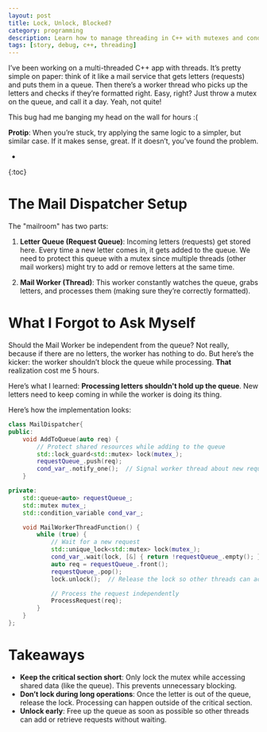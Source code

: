 ```yaml
---
layout: post
title: Lock, Unlock, Blocked? 
category: programming
description: Learn how to manage threading in C++ with mutexes and condition variables. Avoid common pitfalls in multi-threaded applications by optimizing lock usage and preventing queue blocking during long operations.
tags: [story, debug, c++, threading]
---
```


I’ve been working on a multi-threaded C++ app with threads. It’s pretty simple on paper: think of it like a mail service that gets letters (requests) and puts them in a queue. Then there’s a worker thread who picks up the letters and checks if they’re formatted right. Easy, right? Just throw a mutex on the queue, and call it a day. Yeah, not quite!

This bug had me banging my head on the wall for hours :(

**Protip**: When you’re stuck, try applying the same logic to a simpler, but similar case. If it makes sense, great. If it doesn’t, you’ve found the problem.

* 
{:toc}

# The Mail Dispatcher Setup

The "mailroom" has two parts:

1. **Letter Queue (Request Queue)**: Incoming letters (requests) get stored here. Every time a new letter comes in, it gets added to the queue. We need to protect this queue with a mutex since multiple threads (other mail workers) might try to add or remove letters at the same time.

2. **Mail Worker (Thread)**: This worker constantly watches the queue, grabs letters, and processes them (making sure they’re correctly formatted).

# What I Forgot to Ask Myself

Should the Mail Worker be independent from the queue? Not really, because if there are no letters, the worker has nothing to do. But here’s the kicker: the worker shouldn’t block the queue while processing. **That** realization cost me 5 hours.

Here’s what I learned: **Processing letters shouldn't hold up the queue**. New letters need to keep coming in while the worker is doing its thing.

Here’s how the implementation looks:

```cpp
class MailDispatcher{
public:
    void AddToQueue(auto req) {
        // Protect shared resources while adding to the queue
        std::lock_guard<std::mutex> lock(mutex_);
        requestQueue_.push(req);
        cond_var_.notify_one();  // Signal worker thread about new request
    }

private:
    std::queue<auto> requestQueue_;
    std::mutex mutex_;
    std::condition_variable cond_var_;

    void MailWorkerThreadFunction() {
        while (true) {
            // Wait for a new request
            std::unique_lock<std::mutex> lock(mutex_);
            cond_var_.wait(lock, [&] { return !requestQueue_.empty(); });
            auto req = requestQueue_.front();
            requestQueue_.pop();
            lock.unlock();  // Release the lock so other threads can access the queue

            // Process the request independently
            ProcessRequest(req);
        }
    }
};
```

# Takeaways

- **Keep the critical section short**: Only lock the mutex while accessing shared data (like the queue). This prevents unnecessary blocking.
- **Don’t lock during long operations**: Once the letter is out of the queue, release the lock. Processing can happen outside of the critical section.
- **Unlock early**: Free up the queue as soon as possible so other threads can add or retrieve requests without waiting.
